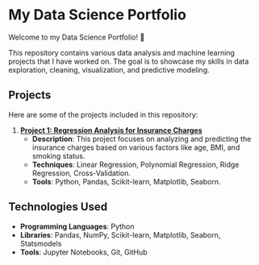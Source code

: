 # My Data Science Portfolio

Welcome to my Data Science Portfolio! 🎉

This repository contains various data analysis and machine learning projects that I have worked on. The goal is to showcase my skills in data exploration, cleaning, visualization, and predictive modeling.

## Projects

Here are some of the projects included in this repository:

1. **[Project 1: Regression Analysis for Insurance Charges](link-to-project)**
   - **Description**: This project focuses on analyzing and predicting the insurance charges based on various factors like age, BMI, and smoking status.
   - **Techniques**: Linear Regression, Polynomial Regression, Ridge Regression, Cross-Validation.
   - **Tools**: Python, Pandas, Scikit-learn, Matplotlib, Seaborn.

## Technologies Used

- **Programming Languages**: Python
- **Libraries**: Pandas, NumPy, Scikit-learn, Matplotlib, Seaborn, Statsmodels
- **Tools**: Jupyter Notebooks, Git, GitHub

